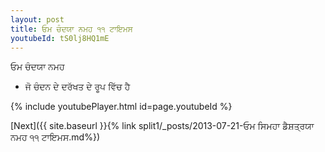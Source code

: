 ```yaml
---
layout: post
title: ਓਮ ਚੰਦਯਾ ਨਮਹ ੧੧ ਟਾਇਮਸ
youtubeId: tS0lj8HQ1mE
---
```

 
 
 ਓਮ ਚੰਦਯਾ ਨਮਹ  
 
 -  ਜੋ ਚੰਦਨ ਦੇ ਦਰੱਖਤ ਦੇ ਰੂਪ ਵਿੱਚ ਹੈ 
 
  
 
  
 
 
 
 
 
 


{% include youtubePlayer.html id=page.youtubeId %}
 
[Next]({{ site.baseurl }}{% link  split1/_posts/2013-07-21-ਓਮ ਸਿਮਹਾ ਡੈਸ਼ਤ੍ਰਯਾ ਨਮਹ ੧੧ ਟਾਇਮਸ.md%})
 
